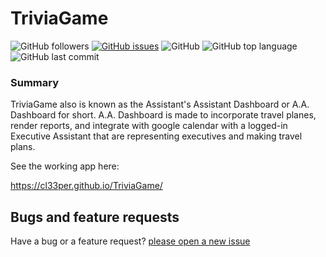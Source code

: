 # TriviaGame

![GitHub followers](https://img.shields.io/github/followers/cl33per?style=social)
[![GitHub issues](https://img.shields.io/github/issues/cl33per/TriviaGame)](https://github.com/cl33per/TriviaGame/issues)
![GitHub](https://img.shields.io/github/license/cl33per/TriviaGame)
![GitHub top language](https://img.shields.io/github/languages/top/cl33per/TriviaGame)
![GitHub last commit](https://img.shields.io/github/last-commit/cl33per/TriviaGame)
  

### Summary

TriviaGame also is known as the Assistant's Assistant Dashboard or A.A. Dashboard for short. A.A. Dashboard is made to incorporate travel planes, render reports, and integrate with google calendar with a logged-in Executive Assistant that are representing executives and making travel plans. 

See the working app here:

https://cl33per.github.io/TriviaGame/
  

## Bugs and feature requests

Have a bug or a feature request? [please open a new issue](https://github.com/cl33per/TriviaGame/issues/new)